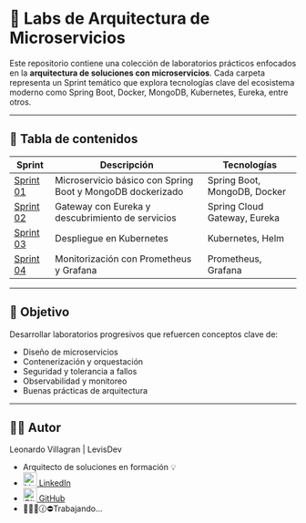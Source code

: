 # 🧪 Labs de Arquitectura de Microservicios

Este repositorio contiene una colección de laboratorios prácticos enfocados en la **arquitectura de soluciones con microservicios**. Cada carpeta representa un Sprint temático que explora tecnologías clave del ecosistema moderno como Spring Boot, Docker, MongoDB, Kubernetes, Eureka, entre otros.

---

## 📘 Tabla de contenidos

| Sprint | Descripción | Tecnologías |
|--------|-------------|-------------|
| [Sprint 01](./sprint-01-springboot-mongodb-docker) | Microservicio básico con Spring Boot y MongoDB dockerizado | Spring Boot, MongoDB, Docker |
| [Sprint 02](./sprint-02-apigateway-eureka) | Gateway con Eureka y descubrimiento de servicios | Spring Cloud Gateway, Eureka |
| [Sprint 03](./sprint-03-kubernetes-deploy) | Despliegue en Kubernetes | Kubernetes, Helm |
| [Sprint 04](./sprint-04-monitoring-observability) | Monitorización con Prometheus y Grafana | Prometheus, Grafana |

---

## 🚀 Objetivo

Desarrollar laboratorios progresivos que refuercen conceptos clave de:

- Diseño de microservicios
- Contenerización y orquestación
- Seguridad y tolerancia a fallos
- Observabilidad y monitoreo
- Buenas prácticas de arquitectura

---

## 👨‍💻 Autor
Leonardo Villagran | LevisDev
- Arquitecto de soluciones en formación 💡
- [<img src="https://cdn.jsdelivr.net/gh/devicons/devicon/icons/linkedin/linkedin-original.svg" width="24" alt="LinkedIn" /> LinkedIn](https://www.linkedin.com/in/tu-usuario)  
- [<img src="https://cdn.jsdelivr.net/gh/devicons/devicon/icons/github/github-original.svg" width="24" alt="GitHub" /> GitHub](https://github.com/lvillagran)
- 🚨🚧🔨🕜⛔Trabajando...
